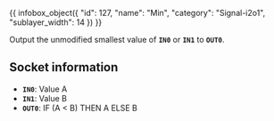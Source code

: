 {{ infobox_object({
	"id": 127,
	"name": "Min",
	"category": "Signal-i2o1",
	"sublayer_width": 14
}) }}

Output the unmodified smallest value of **`IN0`** or **`IN1`** to **`OUT0`**.

## Socket information
- **`IN0`**: Value A
- **`IN1`**: Value B
- **`OUT0`**: IF (A < B) THEN A ELSE B
